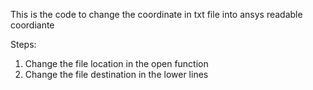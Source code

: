 This is the code to change the coordinate in txt file into ansys readable coordiante

Steps:
1. Change the file location in the open function
2. Change the file destination in the lower lines